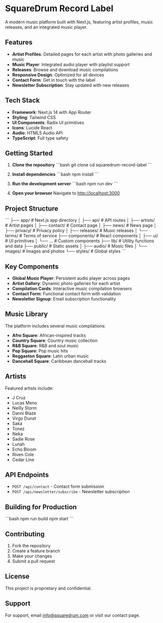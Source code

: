# SquareDrum Record Label

A modern music platform built with Next.js, featuring artist profiles, music releases, and an integrated music player.

## Features

- **Artist Profiles**: Detailed pages for each artist with photo galleries and music
- **Music Player**: Integrated audio player with playlist support
- **Releases**: Browse and download music compilations
- **Responsive Design**: Optimized for all devices
- **Contact Form**: Get in touch with the label
- **Newsletter Subscription**: Stay updated with new releases

## Tech Stack

- **Framework**: Next.js 14 with App Router
- **Styling**: Tailwind CSS
- **UI Components**: Radix UI primitives
- **Icons**: Lucide React
- **Audio**: HTML5 Audio API
- **TypeScript**: Full type safety

## Getting Started

1. **Clone the repository**
   \`\`\`bash
   git clone <repository-url>
   cd squaredrum-record-label
   \`\`\`

2. **Install dependencies**
   \`\`\`bash
   npm install
   \`\`\`

3. **Run the development server**
   \`\`\`bash
   npm run dev
   \`\`\`

4. **Open your browser**
   Navigate to [http://localhost:3000](http://localhost:3000)

## Project Structure

\`\`\`
├── app/                    # Next.js app directory
│   ├── api/               # API routes
│   ├── artists/           # Artist pages
│   ├── contact/           # Contact page
│   ├── news/              # News page
│   ├── privacy/           # Privacy policy
│   ├── releases/          # Music releases
│   └── terms/             # Terms of service
├── components/            # React components
│   ├── ui/               # UI primitives
│   └── ...               # Custom components
├── lib/                  # Utility functions and data
├── public/               # Static assets
│   ├── audio/            # Music files
│   └── images/           # Images and photos
└── styles/               # Global styles
\`\`\`

## Key Components

- **Global Music Player**: Persistent audio player across pages
- **Artist Gallery**: Dynamic photo galleries for each artist
- **Compilation Cards**: Interactive music compilation browsers
- **Contact Form**: Functional contact form with validation
- **Newsletter Signup**: Email subscription functionality

## Music Library

The platform includes several music compilations:
- **Afro Square**: African-inspired tracks
- **Country Square**: Country music collection
- **R&B Square**: R&B and soul music
- **Pop Square**: Pop music hits
- **Reggaeton Square**: Latin urban music
- **Dancehall Square**: Caribbean dancehall tracks

## Artists

Featured artists include:
- J Cruz
- Lucas Meno
- Neilly Storm
- Danni Blaze
- Virgo Dunst
- Saka
- Tonez
- Neka
- Sadie Rose
- Lunah
- Echo Bloom
- Riven Cole
- Cedar Line

## API Endpoints

- `POST /api/contact` - Contact form submission
- `POST /api/newsletter/subscribe` - Newsletter subscription

## Building for Production

\`\`\`bash
npm run build
npm start
\`\`\`

## Contributing

1. Fork the repository
2. Create a feature branch
3. Make your changes
4. Submit a pull request

## License

This project is proprietary and confidential.

## Support

For support, email info@squaredrum.com or visit our contact page.
